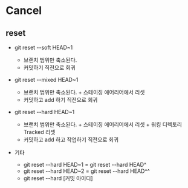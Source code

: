 # Cancel 

## reset
  - git reset --soft HEAD~1
    - 브랜치 범위만 축소된다.
    - 커밋하기 직전으로 회귀
  - git reset --mixed HEAD~1
    - 브랜치 범위만 축소된다. + 스테이징 에어리어에서 리셋
    - 커밋하고 add 하기 직전으로 회귀
  - git reset --hard HEAD~1
    - 브랜치 범위만 축소된다. + 스테이징 에어리어에서 리셋 + 워킹 디렉토리 Tracked 리셋
    - 커밋하고 add 하고 작업하기 직전으로 회귀

  - 기타
    - git reset --hard HEAD~1 = git reset --hard HEAD^
    - git reset --hard HEAD~2 = git reset --hard HEAD^^
    - git reset --hard [커밋 아이디]